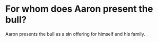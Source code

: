 # For whom does Aaron present the bull?

Aaron presents the bull as a sin offering for himself and his family.

